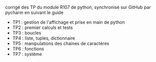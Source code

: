 corrigé des TP du module R107 de python, synchronisé sur GitHub par pycharm en suivant le guide
- TP1 : gestion de l'affichage et prise en main de python
- TP2 : premier calculs et tests 
- TP3 : boucles
- TP4 : liste, tuples, dictionnaire
- TP5 : manipulations des chaines de caractères
- TP6 : fonctions
- TP7 : système

